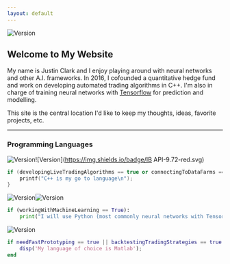 ```yaml
---
layout: default
---
```


![Version](https://img.shields.io/badge/Version-0.3-orange.svg)

## Welcome to My Website

My name is Justin Clark and I enjoy playing around with neural networks and other A.I. frameworks. In 2016, I cofounded a quantitative hedge fund and work on developing automated trading algorithms in C++. I'm also in charge of training neural networks with [Tensorflow](https://tensorflow.org/) for prediction and modelling.

This site is the central location I'd like to keep my thoughts, ideas, favorite projects, etc.

* * *

### Programming Languages

![Version](https://img.shields.io/badge/C++-11-blue.svg)![Version](https://img.shields.io/badge/IB API-9.72-red.svg)
```c++
if (developingLiveTradingAlgorithms == true or connectingToDataFarms == true){
    printf("C++ is my go to language\n");
}
```

![Version](https://img.shields.io/badge/Python-2.7-green.svg)![Version](https://img.shields.io/badge/Tensorflow-0.12-yellow.svg)
```python
if (workingWithMachineLearning == True):
    print("I will use Python (most commonly neural networks with Tensorflow)") 
```

![Version](https://img.shields.io/badge/Matlab-16a-lightgrey.svg)
```matlab
if needFastPrototyping == true || backtestingTradingStrategies == true
    disp('My language of choice is Matlab');
end
```
